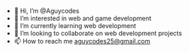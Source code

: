 - 👋 Hi, I’m @Aguycodes
- 👀 I’m interested in web and game development
- 🌱 I’m currently learning web development
- 💞️ I’m looking to collaborate on web development projects
- 📫 How to reach me aguycodes25@gmail.com

<!---
Aguycodes/Aguycodes is a ✨ special ✨ repository because its `README.md` (this file) appears on your GitHub profile.
You can click the Preview link to take a look at your changes.
--->
